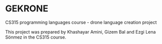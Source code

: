 # GEKRONE
CS315 programming languages course - drone language creation project

This project was prepared by Khashayar Amini, Gizem Bal and Ezgi Lena Sönmez in the CS315 course.
